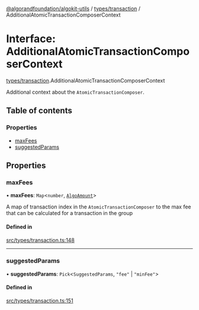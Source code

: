 [@algorandfoundation/algokit-utils](../README.md) / [types/transaction](../modules/types_transaction.md) / AdditionalAtomicTransactionComposerContext

# Interface: AdditionalAtomicTransactionComposerContext

[types/transaction](../modules/types_transaction.md).AdditionalAtomicTransactionComposerContext

Additional context about the `AtomicTransactionComposer`.

## Table of contents

### Properties

- [maxFees](types_transaction.AdditionalAtomicTransactionComposerContext.md#maxfees)
- [suggestedParams](types_transaction.AdditionalAtomicTransactionComposerContext.md#suggestedparams)

## Properties

### maxFees

• **maxFees**: `Map`\<`number`, [`AlgoAmount`](../classes/types_amount.AlgoAmount.md)\>

A map of transaction index in the `AtomicTransactionComposer` to the max fee that can be calculated for a transaction in the group

#### Defined in

[src/types/transaction.ts:148](https://github.com/algorandfoundation/algokit-utils-ts/blob/main/src/types/transaction.ts#L148)

___

### suggestedParams

• **suggestedParams**: `Pick`\<`SuggestedParams`, ``"fee"`` \| ``"minFee"``\>

#### Defined in

[src/types/transaction.ts:151](https://github.com/algorandfoundation/algokit-utils-ts/blob/main/src/types/transaction.ts#L151)
